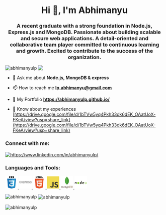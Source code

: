 <h1 align="center">Hi 👋, I'm Abhimanyu</h1>
<h3 align="center">A recent graduate with a strong foundation in Node.js, Express.js and MongoDB. Passionate about building scalable and secure web applications. A detail-oriented and collaborative team player committed to continuous learning and growth. Excited to contribute to the success of the organization.</h3>
<img align="right" width="400" src="https://i.pinimg.com/originals/b9/e4/96/b9e4960c1476c78043d499d975f86cdb.gif">

<p align="left"> <img src="https://komarev.com/ghpvc/?username=abhimanyulp&label=Profile%20views&color=0e75b6&style=flat" alt="abhimanyulp" /> </p>

- 💬 Ask me about **Node.js, MongoDB & express**

- 📫 How to reach me **lp.abhimanyu@gmail.com**

- 🔗 My Portfolio **https://abhimanyulp.github.io/**

- 📄 Know about my experiences [https://drive.google.com/file/d/1bTVw5yq4Pkh33dk6dEK_OAatUoX-FKeA/view?usp=share_link](https://drive.google.com/file/d/1bTVw5yq4Pkh33dk6dEK_OAatUoX-FKeA/view?usp=share_link)

<h3 align="left">Connect with me:</h3>
<p align="left">
<a href="https://linkedin.com/in/https://www.linkedin.com/in/abhimanyulp/" target="blank"><img align="center" src="https://raw.githubusercontent.com/rahuldkjain/github-profile-readme-generator/master/src/images/icons/Social/linked-in-alt.svg" alt="https://www.linkedin.com/in/abhimanyulp/" height="30" width="40" /></a>
</p>

<h3 align="left">Languages and Tools:</h3>
<p align="left"> <a href="https://www.w3schools.com/css/" target="_blank" rel="noreferrer"> <img src="https://raw.githubusercontent.com/devicons/devicon/master/icons/css3/css3-original-wordmark.svg" alt="css3" width="40" height="40"/> </a> <a href="https://expressjs.com" target="_blank" rel="noreferrer"> <img src="https://raw.githubusercontent.com/devicons/devicon/master/icons/express/express-original-wordmark.svg" alt="express" width="40" height="40"/> </a> <a href="https://www.w3.org/html/" target="_blank" rel="noreferrer"> <img src="https://raw.githubusercontent.com/devicons/devicon/master/icons/html5/html5-original-wordmark.svg" alt="html5" width="40" height="40"/> </a> <a href="https://developer.mozilla.org/en-US/docs/Web/JavaScript" target="_blank" rel="noreferrer"> <img src="https://raw.githubusercontent.com/devicons/devicon/master/icons/javascript/javascript-original.svg" alt="javascript" width="40" height="40"/> </a> <a href="https://www.mongodb.com/" target="_blank" rel="noreferrer"> <img src="https://raw.githubusercontent.com/devicons/devicon/master/icons/mongodb/mongodb-original-wordmark.svg" alt="mongodb" width="40" height="40"/> </a> <a href="https://nodejs.org" target="_blank" rel="noreferrer"> <img src="https://raw.githubusercontent.com/devicons/devicon/master/icons/nodejs/nodejs-original-wordmark.svg" alt="nodejs" width="40" height="40"/> </a> </p>

<p><img align="left" src="https://github-readme-stats.vercel.app/api/top-langs?username=abhimanyulp&show_icons=true&locale=en&layout=compact" alt="abhimanyulp" /></p>

<p>&nbsp;<img align="center" src="https://github-readme-stats.vercel.app/api?username=abhimanyulp&show_icons=true&locale=en" alt="abhimanyulp" /></p>

<p><img align="center" src="https://github-readme-streak-stats.herokuapp.com/?user=abhimanyulp&" alt="abhimanyulp" /></p>
